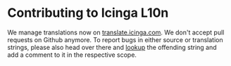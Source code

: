 # Contributing to Icinga L10n

We manage translations now on [translate.icinga.com](https://translate.icinga.com). We don't accept
pull requests on Github anymore. To report bugs in either source or translation strings, please also
head over there and [lookup](https://translate.icinga.com/projects/icinga/#search) the offending
string and add a comment to it in the respective scope.
